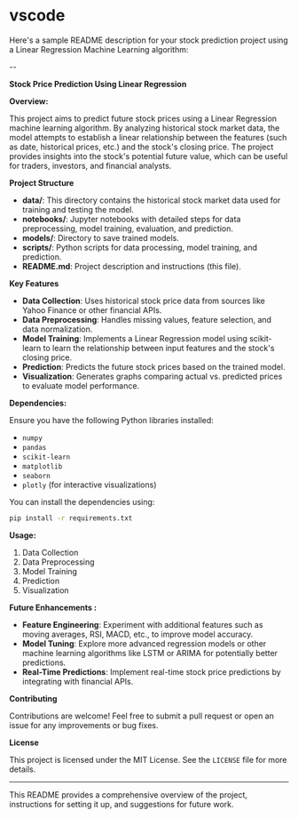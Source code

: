 # vscode
Here's a sample README description for your stock prediction project using a Linear Regression Machine Learning algorithm:

--

**Stock Price Prediction Using Linear Regression**

**Overview:**

This project aims to predict future stock prices using a Linear Regression machine learning algorithm. By analyzing historical stock market data, the model attempts to establish a linear relationship between the features (such as date, historical prices, etc.) and the stock's closing price. The project provides insights into the stock's potential future value, which can be useful for traders, investors, and financial analysts.

**Project Structure**

- **data/**: This directory contains the historical stock market data used for training and testing the model.
- **notebooks/**: Jupyter notebooks with detailed steps for data preprocessing, model training, evaluation, and prediction.
- **models/**: Directory to save trained models.
- **scripts/**: Python scripts for data processing, model training, and prediction.
- **README.md**: Project description and instructions (this file).

**Key Features**

- **Data Collection**: Uses historical stock price data from sources like Yahoo Finance or other financial APIs.
- **Data Preprocessing**: Handles missing values, feature selection, and data normalization.
- **Model Training**: Implements a Linear Regression model using scikit-learn to learn the relationship between input features and the stock's closing price.
- **Prediction**: Predicts the future stock prices based on the trained model.
- **Visualization**: Generates graphs comparing actual vs. predicted prices to evaluate model performance.

**Dependencies:**

Ensure you have the following Python libraries installed:

- `numpy`
- `pandas`
- `scikit-learn`
- `matplotlib`
- `seaborn`
- `plotly` (for interactive visualizations)

You can install the dependencies using:
```bash
pip install -r requirements.txt
```

**Usage:**

1. Data Collection
2. Data Preprocessing
3. Model Training
4. Prediction
5. Visualization

**Future Enhancements :**

- **Feature Engineering**: Experiment with additional features such as moving averages, RSI, MACD, etc., to improve model accuracy.
- **Model Tuning**: Explore more advanced regression models or other machine learning algorithms like LSTM or ARIMA for potentially better predictions.
- **Real-Time Predictions**: Implement real-time stock price predictions by integrating with financial APIs.

**Contributing**

Contributions are welcome! Feel free to submit a pull request or open an issue for any improvements or bug fixes.

**License**

This project is licensed under the MIT License. See the `LICENSE` file for more details.

---

This README provides a comprehensive overview of the project, instructions for setting it up, and suggestions for future work.
